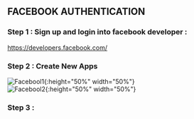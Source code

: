 ## FACEBOOK AUTHENTICATION


### Step 1 : Sign up and login into facebook developer : <br>
https://developers.facebook.com/ <br>
  
### Step 2 : Create New Apps <br>
![Facebool1](https://github.com/KevinChngJY/IntelligentReservationSystem/blob/main/Images/facebook1.png){:height="50%" width="50%"} <br>
![Facebool2](https://github.com/KevinChngJY/IntelligentReservationSystem/blob/main/Images/Facebook2.png){:height="50%" width="50%"} <br>

### Step 3 : 


